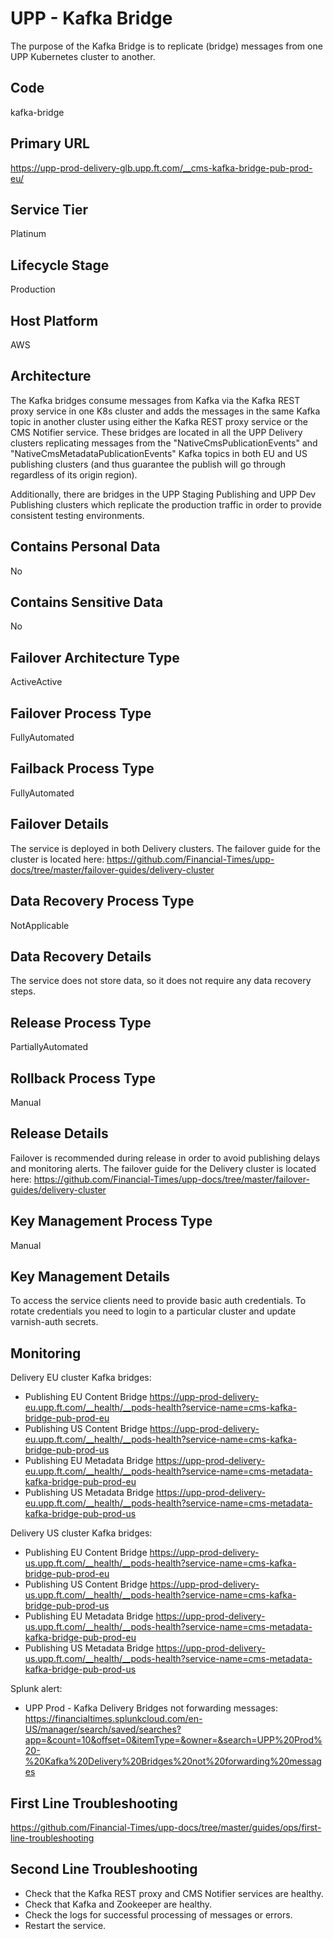 <!--
    Written in the format prescribed by https://github.com/Financial-Times/runbook.md.
    Any future edits should abide by this format.
-->
# UPP - Kafka Bridge

The purpose of the Kafka Bridge is to replicate (bridge) messages from one UPP Kubernetes cluster to another.

## Code

kafka-bridge

## Primary URL

https://upp-prod-delivery-glb.upp.ft.com/__cms-kafka-bridge-pub-prod-eu/

## Service Tier

Platinum

## Lifecycle Stage

Production

## Host Platform

AWS

## Architecture

The Kafka bridges consume messages from Kafka via the Kafka REST proxy service in one K8s cluster and adds the messages in the same Kafka topic in another cluster using either the Kafka REST proxy service or the CMS Notifier service.
These bridges are located in all the UPP Delivery clusters replicating messages from the "NativeCmsPublicationEvents" and "NativeCmsMetadataPublicationEvents" Kafka topics in both EU and US publishing clusters (and thus guarantee the publish will go through regardless of its origin region).

Additionally, there are bridges in the UPP Staging Publishing and UPP Dev Publishing clusters which replicate the production traffic in order to provide consistent testing environments.

## Contains Personal Data

No

## Contains Sensitive Data

No

<!-- Placeholder - remove HTML comment markers to activate
## Can Download Personal Data
Choose Yes or No

...or delete this placeholder if not applicable to this system
-->

<!-- Placeholder - remove HTML comment markers to activate
## Can Contact Individuals
Choose Yes or No

...or delete this placeholder if not applicable to this system
-->

## Failover Architecture Type

ActiveActive

## Failover Process Type

FullyAutomated

## Failback Process Type

FullyAutomated

## Failover Details

The service is deployed in both Delivery clusters. The failover guide for the cluster is located here:
<https://github.com/Financial-Times/upp-docs/tree/master/failover-guides/delivery-cluster>

## Data Recovery Process Type

NotApplicable

## Data Recovery Details

The service does not store data, so it does not require any data recovery steps.

## Release Process Type

PartiallyAutomated

## Rollback Process Type

Manual

## Release Details

Failover is recommended during release in order to avoid publishing delays and monitoring alerts.
The failover guide for the Delivery cluster is located here:
<https://github.com/Financial-Times/upp-docs/tree/master/failover-guides/delivery-cluster>

<!-- Placeholder - remove HTML comment markers to activate
## Heroku Pipeline Name
Enter descriptive text satisfying the following:
This is the name of the Heroku pipeline for this system. If you don't have a pipeline, this is the name of the app in Heroku. A pipeline is a group of Heroku apps that share the same codebase where each app in a pipeline represents the different stages in a continuous delivery workflow, i.e. staging, production.

...or delete this placeholder if not applicable to this system
-->

## Key Management Process Type

Manual

## Key Management Details

To access the service clients need to provide basic auth credentials. To rotate credentials you need to login to a particular cluster and update varnish-auth secrets.

## Monitoring

Delivery EU cluster Kafka bridges:

*   Publishing EU Content Bridge <https://upp-prod-delivery-eu.upp.ft.com/__health/__pods-health?service-name=cms-kafka-bridge-pub-prod-eu>
*   Publishing US Content Bridge <https://upp-prod-delivery-eu.upp.ft.com/__health/__pods-health?service-name=cms-kafka-bridge-pub-prod-us>
*   Publishing EU Metadata Bridge <https://upp-prod-delivery-eu.upp.ft.com/__health/__pods-health?service-name=cms-metadata-kafka-bridge-pub-prod-eu>
*   Publishing US Metadata Bridge <https://upp-prod-delivery-eu.upp.ft.com/__health/__pods-health?service-name=cms-metadata-kafka-bridge-pub-prod-us>

Delivery US cluster Kafka bridges:

*   Publishing EU Content Bridge <https://upp-prod-delivery-us.upp.ft.com/__health/__pods-health?service-name=cms-kafka-bridge-pub-prod-eu>
*   Publishing US Content Bridge <https://upp-prod-delivery-us.upp.ft.com/__health/__pods-health?service-name=cms-kafka-bridge-pub-prod-us>
*   Publishing EU Metadata Bridge <https://upp-prod-delivery-us.upp.ft.com/__health/__pods-health?service-name=cms-metadata-kafka-bridge-pub-prod-eu>
*   Publishing US Metadata Bridge <https://upp-prod-delivery-us.upp.ft.com/__health/__pods-health?service-name=cms-metadata-kafka-bridge-pub-prod-us>

Splunk alert:

*   UPP Prod - Kafka Delivery Bridges not forwarding messages: <https://financialtimes.splunkcloud.com/en-US/manager/search/saved/searches?app=&count=10&offset=0&itemType=&owner=&search=UPP%20Prod%20-%20Kafka%20Delivery%20Bridges%20not%20forwarding%20messages>

## First Line Troubleshooting

<https://github.com/Financial-Times/upp-docs/tree/master/guides/ops/first-line-troubleshooting>

## Second Line Troubleshooting

*   Check that the Kafka REST proxy and CMS Notifier services are healthy.
*   Check that Kafka and Zookeeper are healthy.
*   Check the logs for successful processing of messages or errors.
*   Restart the service.